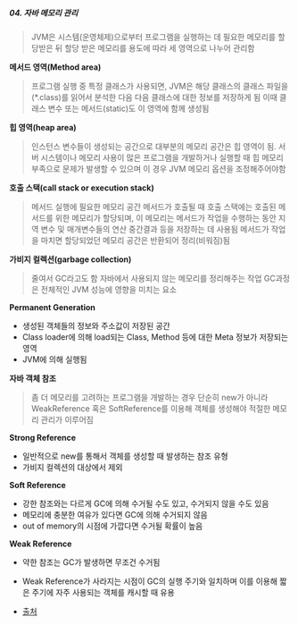 ##### 04. 자바 메모리 관리
> JVM은 시스템(운영체제)으로부터 프로그램을 실행하는 데 필요한 메모리를 할당받은 뒤 할당 받은 메모리를 용도에 따라 세 영역으로 나누어 관리함

**메서드 영역(Method area)**
> 프로그램 실행 중 특정 클래스가 사용되면, JVM은 해당 클래스의 클래스 파일을(*.class)를 읽어서 분석한 다음 다음 클래스에 대한 정보를 저장하게 됨
> 이때 클래스 변수 또는 메서드(static)도 이 영역에 함께 생성됨

**힙 영역(heap area)**
> 인스턴스 변수들이 생성되는 공간으로 대부분의 메모리 공간은 힙 영역이 됨.
> 서버 시스템이나 메모리 사용이 많은 프로그램을 개발하거나 실행할 때 힙 메모리 부족으로 문제가 발생할 수 있으며 이 경우 JVM 메모리 옵션을 조정해주어야함

**호출 스택(call stack or execution stack)**
> 메서드 실행에 필요한 메모리 공간
> 메서드가 호출될 때 호출 스택에는 호출된 메서드를 위한 메모리가 할당되며, 이 메모리는 메서드가 작업을 수행하는 동안 지역 변수 및 매개변수들의 연산 중간결과 등을 저장하는 데 사용됨
> 메서드가 작업을 마치면 할당되었던 메모리 공간은 반환되어 정리(비워짐)됨

**가비지 컬렉션(garbage collection)**
> 줄여서 GC라고도 함
> 자바에서 사용되지 않는 메모리를 정리해주는 작업
> GC과정은 전체적인 JVM 성능에 영향을 미치는 요소

 **Permanent Generation**
 
 - 생성된 객체들의 정보와 주소값이 저장된 공간
 - Class loader에 의해 load되는 Class, Method 등에 대한 Meta 정보가 저장되는 영역
 - JVM에 의해 실행됨

**자바 객체 참조**
> 좀 더 메모리를 고려하는 프로그램을 개발하는 경우 단순히 new가 아니라 WeakReference 혹은 SoftReference를 이용해 객체를 생성해야 적절한 메모리 관리가 이루어짐

**Strong Reference**
+ 일반적으로 new를 통해서 객체를 생성할 때 발생하는 참조 유형
+ 가비지 컬렉션의 대상에서 제외

**Soft Reference**
+ 강한 참조와는 다르게 GC에 의해 수거될 수도 있고, 수거되지 않을 수도 있음
+ 메모리에 충분한 여유가 있다면 GC에 의해 수거되지 않음
+ out of memory의 시점에 가깝다면 수거될 확률이 높음

**Weak Reference**
+ 약한 참조는 GC가 발생하면 무조건 수거됨
+ Weak Reference가 사라지는 시점이 GC의 실행 주기와 일치하며 이를 이용해 짧은 주기에 자주 사용되는 객체를 캐시할 때 유용

+ [출처](https://dinfree.com/lecture/language/112_java_1.html)
